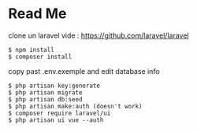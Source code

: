# Read Me

clone un laravel vide : https://github.com/laravel/laravel
``` 
$ npm install
$ composer install
```
copy past .env.exemple and edit database info

``` 
$ php artisan key:generate
$ php artisan migrate
$ php artisan db:seed
$ php artisan make:auth (doesn't work)
$ composer require laravel/ui
$ php artisan ui vue --auth
```
